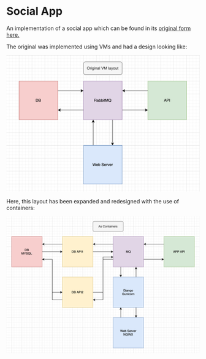 # Social App 

An implementation of a social app which can be found in its [original form here.](https://github.com/jaredmyers/rabbitMQ_proj)

The original was implemented using VMs and had a design looking like:

![VMlayout](images/vm_layout.png)

Here, this layout has been expanded and redesigned with the use of containers:

![Clayout](images/container_layout.png)


